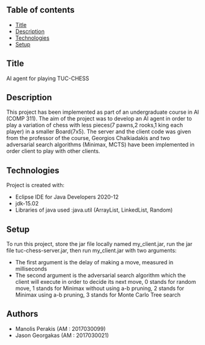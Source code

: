 ## Table of contents
* [Title](#title)
* [Description](#description)
* [Technologies](#technologies)
* [Setup](#setup)

## Title
AI agent for playing TUC-CHESS

## Description
This project has been implemented as part of an undergraduate course in AI (COMP 311).
The aim of the project was to develop an ΑΙ agent in order to play a variation of chess with less pieces(7 pawns,2 rooks,1 king each player) in a smaller Board(7x5).
The server and the client  code was given from the professor of the course, Georgios Chalkiadakis and two adversarial search algorithms (Minimax, MCTS) have been implemented in order client to play with other clients.

## Technologies
Project is created with:
* Eclipse IDE for Java Developers 2020-12
* jdk-15.02
* Libraries of java used :java.util (ArrayList, LinkedList, Random)


## Setup
To run this project, store the jar file locally named my_client.jar, run the jar file
tuc-chess-server.jar, then run my_client.jar with two arguments:
* The first argument is the delay of making a move, measured in milliseconds
* The second argument is the adversarial search algorithm which the client will execute in order to decide its next move, 0 stands for random move, 1 stands for Minimax without using a-b pruning, 2 stands for Minimax using a-b pruning, 3 stands for Monte Carlo Tree search

## Authors
* Manolis Perakis (AM : 2017030099)
* Jason Georgakas (AM : 2017030021)
